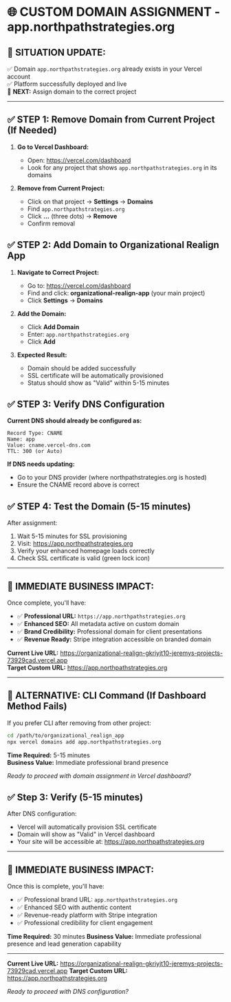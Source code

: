 # 🌐 CUSTOM DOMAIN ASSIGNMENT - app.northpathstrategies.org

## 🎯 **SITUATION UPDATE:**
✅ Domain `app.northpathstrategies.org` already exists in your Vercel account  
✅ Platform successfully deployed and live  
🔄 **NEXT:** Assign domain to the correct project  

---

## ✅ **STEP 1: Remove Domain from Current Project (If Needed)**

1. **Go to Vercel Dashboard:**
   - Open: https://vercel.com/dashboard
   - Look for any project that shows `app.northpathstrategies.org` in its domains

2. **Remove from Current Project:**
   - Click on that project → **Settings** → **Domains**
   - Find `app.northpathstrategies.org`
   - Click **...** (three dots) → **Remove**
   - Confirm removal

## ✅ **STEP 2: Add Domain to Organizational Realign App**

1. **Navigate to Correct Project:**
   - Go to: https://vercel.com/dashboard
   - Find and click: **organizational-realign-app** (your main project)
   - Click **Settings** → **Domains**

2. **Add the Domain:**
   - Click **Add Domain**
   - Enter: `app.northpathstrategies.org`
   - Click **Add**

3. **Expected Result:**
   - Domain should be added successfully
   - SSL certificate will be automatically provisioned
   - Status should show as "Valid" within 5-15 minutes

## ✅ **STEP 3: Verify DNS Configuration**

**Current DNS should already be configured as:**
```
Record Type: CNAME
Name: app
Value: cname.vercel-dns.com
TTL: 300 (or Auto)
```

**If DNS needs updating:**
- Go to your DNS provider (where northpathstrategies.org is hosted)
- Ensure the CNAME record above is correct

## ✅ **STEP 4: Test the Domain (5-15 minutes)**

After assignment:
1. Wait 5-15 minutes for SSL provisioning
2. Visit: https://app.northpathstrategies.org
3. Verify your enhanced homepage loads correctly
4. Check SSL certificate is valid (green lock icon)

---

## 🚀 **IMMEDIATE BUSINESS IMPACT:**

Once complete, you'll have:
- ✅ **Professional URL:** `https://app.northpathstrategies.org`
- ✅ **Enhanced SEO:** All metadata active on custom domain
- ✅ **Brand Credibility:** Professional domain for client presentations
- ✅ **Revenue Ready:** Stripe integration accessible on branded domain

**Current Live URL:** https://organizational-realign-gkriyjt10-jeremys-projects-73929cad.vercel.app  
**Target Custom URL:** https://app.northpathstrategies.org

---

## 🔧 **ALTERNATIVE: CLI Command (If Dashboard Method Fails)**

If you prefer CLI after removing from other project:
```bash
cd /path/to/organizational_realign_app
npx vercel domains add app.northpathstrategies.org
```

**Time Required:** 5-15 minutes  
**Business Value:** Immediate professional brand presence

*Ready to proceed with domain assignment in Vercel dashboard?*

## ✅ Step 3: Verify (5-15 minutes)

After DNS configuration:
- Vercel will automatically provision SSL certificate
- Domain will show as "Valid" in Vercel dashboard
- Your site will be accessible at: https://app.northpathstrategies.org

---

## 🚀 **IMMEDIATE BUSINESS IMPACT:**

Once this is complete, you'll have:
- ✅ Professional brand URL: `app.northpathstrategies.org`
- ✅ Enhanced SEO with authentic content
- ✅ Revenue-ready platform with Stripe integration
- ✅ Professional credibility for client engagement

**Time Required:** 30 minutes
**Business Value:** Immediate professional presence and lead generation capability

---

**Current Live URL:** https://organizational-realign-gkriyjt10-jeremys-projects-73929cad.vercel.app
**Target Custom URL:** https://app.northpathstrategies.org

*Ready to proceed with DNS configuration?*
